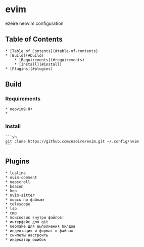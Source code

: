 # evim
ezeire neovim configuration

## Table of Contents
    * [Table of Contents](#table-of-contents)
    * [Build](#build)
        * [Requirements](#requirements)
        * [Install](#install)
    * [Plugins](#plugins)

## Build

### Requirements
    * neovim9.0+
    *

### Install
    ```sh
    git clone https://github.com/ezeire/evim.git ~/.config/nvim
    ```

## Plugins
    * lualine
    * nvim-comment
    * neoscroll
    * beacon
    * hop
    * nvim-sitter
    * поиск по файлам
    * telescope
    * lsp
    * cmp
    * поисковик внутри файлов!
    * интерфейс для git
    * neomake для выполнения билдов
    * индентация и формат в файлах
    * снипеты настроить
    * индекатор ошибок
